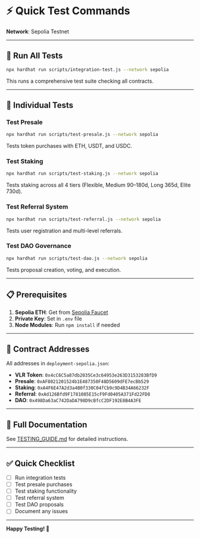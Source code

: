 # ⚡ Quick Test Commands

**Network**: Sepolia Testnet

---

## 🚀 Run All Tests

```bash
npx hardhat run scripts/integration-test.js --network sepolia
```

This runs a comprehensive test suite checking all contracts.

---

## 🎯 Individual Tests

### Test Presale
```bash
npx hardhat run scripts/test-presale.js --network sepolia
```
Tests token purchases with ETH, USDT, and USDC.

### Test Staking
```bash
npx hardhat run scripts/test-staking.js --network sepolia
```
Tests staking across all 4 tiers (Flexible, Medium 90–180d, Long 365d, Elite 730d).

### Test Referral System
```bash
npx hardhat run scripts/test-referral.js --network sepolia
```
Tests user registration and multi-level referrals.

### Test DAO Governance
```bash
npx hardhat run scripts/test-dao.js --network sepolia
```
Tests proposal creation, voting, and execution.

---

## 📋 Prerequisites

1. **Sepolia ETH**: Get from [Sepolia Faucet](https://sepoliafaucet.com/)
2. **Private Key**: Set in `.env` file
3. **Node Modules**: Run `npm install` if needed

---

## 🔗 Contract Addresses

All addresses in `deployment-sepolia.json`:

- **VLR Token**: `0x4cC6C5a87db2035Ce3c64953e263D3153283BfD9`
- **Presale**: `0xAF8021201524b1E487350F48D5609dFE7ecBb529`
- **Staking**: `0xA4F6E47A2d3a4B0f330C04fCb9c9D4B34A66232F`
- **Referral**: `0xAd126Bfd9F1781085E15cF9Fd0405A371Fd22FD8`
- **DAO**: `0x498Da63aC742DaDA798D9cBfcC2DF192E8B4A3FE`

---

## 📖 Full Documentation

See [TESTING_GUIDE.md](TESTING_GUIDE.md) for detailed instructions.

---

## ✅ Quick Checklist

- [ ] Run integration tests
- [ ] Test presale purchases
- [ ] Test staking functionality
- [ ] Test referral system
- [ ] Test DAO proposals
- [ ] Document any issues

---

**Happy Testing! 🎉**
